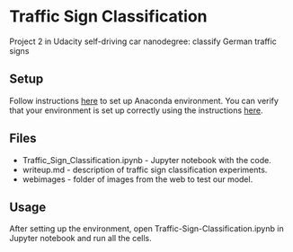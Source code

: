 # Traffic Sign Classification
Project 2 in Udacity self-driving car nanodegree: classify German traffic signs

## Setup

Follow instructions [here](https://github.com/udacity/CarND-Term1-Starter-Kit/blob/master/doc/configure_via_anaconda.md) to set up Anaconda environment. You can verify that your environment is set up correctly using the instructions [here](https://github.com/udacity/CarND-Term1-Starter-Kit-Test).

## Files
* Traffic_Sign_Classification.ipynb - Jupyter notebook with the code.
* writeup.md - description of traffic sign classification experiments.
* webimages - folder of images from the web to test our model.

## Usage
After setting up the environment, open Traffic-Sign-Classification.ipynb in Jupyter notebook and run all the cells.
